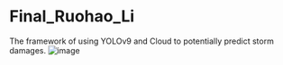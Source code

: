 # Final_Ruohao_Li

The framework of using YOLOv9 and Cloud to potentially predict storm damages.
![image](https://github.com/ruohaoli/Final_Ruohao_Li/assets/151061808/d7d256fe-4007-4f34-bcd2-f0bdb63aa5c1)
